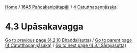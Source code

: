
[Home](/) / [16A5 Pañcakanipātapāḷi](../../16A5.md) / [4 Catutthapaṇṇāsaka](../4.md)

# 4.3 Upāsakavagga


[Go to previous page (4.2.10 Bhaddajisutta)](4.2/4.2.10.md) / [Go to parent page (4 Catutthapaṇṇāsaka)](../4.md) / [Go to next page (4.3.1 Sārajjasutta)](4.3/4.3.1.md)


